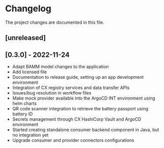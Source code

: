 # Changelog
The project changes are documented in this file.


## [unreleased]

## [0.3.0] - 2022-11-24

- Adapt BAMM model changes to the application
- Add licensed file
- Documentation to release guide, setting up an app development environment
- Integration of CX registry services and data transfer APIs
- Issues/bug resolution in workflow files
- Make mock provider available into the ArgoCD INT environment using helm charts
- QR code scanner integration to retrieve the battery passport using battery ID
- Secrets management through CX HashiCorp Vault and ArgoCD environment
- Started creating standalone consumer backend component in Java, but no integration yet
- Upgrade consumer and provider connectors configurations
